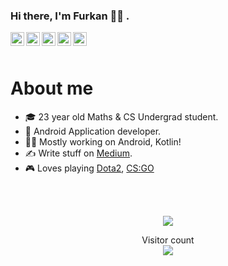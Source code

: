 ### Hi there, I'm Furkan 👋🏻 .

<a href="https://twitter.com/askinnfurkan">
  <img align="left" alt="Furkan's Twitter | Twitter" width="22px" src="https://cdn.jsdelivr.net/npm/simple-icons@v3/icons/twitter.svg" />
</a>
<a href="https://www.linkedin.com/in/furkanaskin/">
  <img align="left" alt="Furkan's LinkedIn" width="22px" src="https://cdn.jsdelivr.net/npm/simple-icons@v3/icons/linkedin.svg" />
</a>
<a href="https://medium.com/@askinfurkan">
  <img align="left" alt="Furkan's Medium" width="22px" src="https://cdn.jsdelivr.net/npm/simple-icons@3.9.0/icons/medium.svg" />
</a>
<a href="https://profile.codersrank.io/user/furkanaskin">
  <img align="left" alt="Nuh's Codersrank" width="22px" src="https://cdn.jsdelivr.net/npm/simple-icons@v3/icons/codersrank.svg" />
</a>
<a href="https://steamcommunity.com/id/Liifestartsnow">
  <img align="left" alt="Furkan's Steam" width="22px" src="https://cdn.jsdelivr.net/npm/simple-icons@3.9.0/icons/steam.svg" />
</a>

<br />
<br />

# About me

- 🎓 23 year old Maths & CS Undergrad student.
- 📱 Android Application developer.
- 👨‍💻 Mostly working on Android, Kotlin!
- ✍️ Write stuff on [Medium](https://medium.com/@askinfurkan).
- 🎮 Loves playing [Dota2](https://steamcommunity.com/id/Liifestartsnow), [CS:GO](https://steamcommunity.com/id/Liifestartsnow)

<br />
<br />

<p align="center"> 
  <img src="https://github-readme-stats.vercel.app/api?username=furkanaskin&show_icons=true&theme=tokyonight" />
</p>

<p align="center"> 
  Visitor count<br>
  <img src="https://profile-counter.glitch.me/furkanaskin/count.svg" />
</p>
